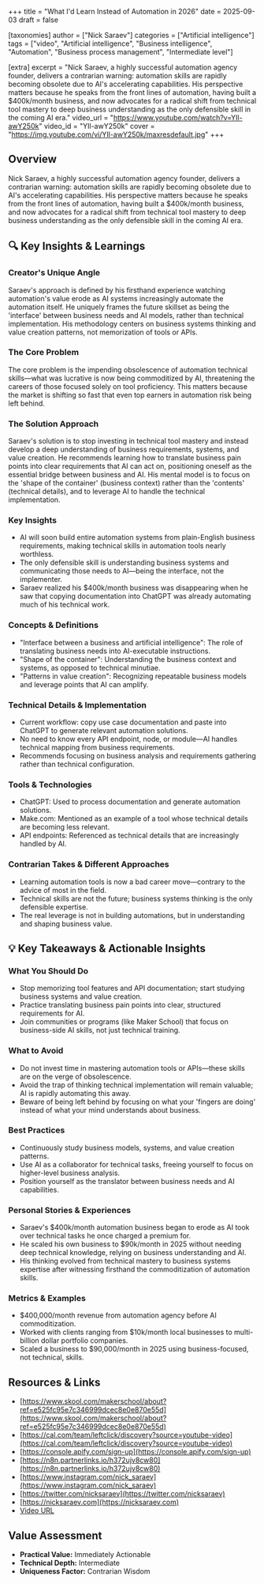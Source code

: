 +++
title = "What I'd Learn Instead of Automation in 2026"
date = 2025-09-03
draft = false

[taxonomies]
author = ["Nick Saraev"]
categories = ["Artificial intelligence"]
tags = ["video", "Artificial intelligence", "Business intelligence", "Automation", "Business process management", "Intermediate level"]

[extra]
excerpt = "Nick Saraev, a highly successful automation agency founder, delivers a contrarian warning: automation skills are rapidly becoming obsolete due to AI's accelerating capabilities. His perspective matters because he speaks from the front lines of automation, having built a $400k/month business, and now advocates for a radical shift from technical tool mastery to deep business understanding as the only defensible skill in the coming AI era."
video_url = "https://www.youtube.com/watch?v=YIl-awY250k"
video_id = "YIl-awY250k"
cover = "https://img.youtube.com/vi/YIl-awY250k/maxresdefault.jpg"
+++

## Overview

Nick Saraev, a highly successful automation agency founder, delivers a contrarian warning: automation skills are rapidly becoming obsolete due to AI's accelerating capabilities. His perspective matters because he speaks from the front lines of automation, having built a $400k/month business, and now advocates for a radical shift from technical tool mastery to deep business understanding as the only defensible skill in the coming AI era.

## 🔍 Key Insights & Learnings

### Creator's Unique Angle
Saraev's approach is defined by his firsthand experience watching automation's value erode as AI systems increasingly automate the automation itself. He uniquely frames the future skillset as being the 'interface' between business needs and AI models, rather than technical implementation. His methodology centers on business systems thinking and value creation patterns, not memorization of tools or APIs.

### The Core Problem
The core problem is the impending obsolescence of automation technical skills—what was lucrative is now being commoditized by AI, threatening the careers of those focused solely on tool proficiency. This matters because the market is shifting so fast that even top earners in automation risk being left behind.

### The Solution Approach
Saraev's solution is to stop investing in technical tool mastery and instead develop a deep understanding of business requirements, systems, and value creation. He recommends learning how to translate business pain points into clear requirements that AI can act on, positioning oneself as the essential bridge between business and AI. His mental model is to focus on the 'shape of the container' (business context) rather than the 'contents' (technical details), and to leverage AI to handle the technical implementation.

### Key Insights
- AI will soon build entire automation systems from plain-English business requirements, making technical skills in automation tools nearly worthless.
- The only defensible skill is understanding business systems and communicating those needs to AI—being the interface, not the implementer.
- Saraev realized his $400k/month business was disappearing when he saw that copying documentation into ChatGPT was already automating much of his technical work.

### Concepts & Definitions
- "Interface between a business and artificial intelligence": The role of translating business needs into AI-executable instructions.
- "Shape of the container": Understanding the business context and systems, as opposed to technical minutiae.
- "Patterns in value creation": Recognizing repeatable business models and leverage points that AI can amplify.

### Technical Details & Implementation
- Current workflow: copy use case documentation and paste into ChatGPT to generate relevant automation solutions.
- No need to know every API endpoint, node, or module—AI handles technical mapping from business requirements.
- Recommends focusing on business analysis and requirements gathering rather than technical configuration.

### Tools & Technologies
- ChatGPT: Used to process documentation and generate automation solutions.
- Make.com: Mentioned as an example of a tool whose technical details are becoming less relevant.
- API endpoints: Referenced as technical details that are increasingly handled by AI.

### Contrarian Takes & Different Approaches
- Learning automation tools is now a bad career move—contrary to the advice of most in the field.
- Technical skills are not the future; business systems thinking is the only defensible expertise.
- The real leverage is not in building automations, but in understanding and shaping business value.

## 💡 Key Takeaways & Actionable Insights

### What You Should Do
- Stop memorizing tool features and API documentation; start studying business systems and value creation.
- Practice translating business pain points into clear, structured requirements for AI.
- Join communities or programs (like Maker School) that focus on business-side AI skills, not just technical training.

### What to Avoid
- Do not invest time in mastering automation tools or APIs—these skills are on the verge of obsolescence.
- Avoid the trap of thinking technical implementation will remain valuable; AI is rapidly automating this away.
- Beware of being left behind by focusing on what your 'fingers are doing' instead of what your mind understands about business.

### Best Practices
- Continuously study business models, systems, and value creation patterns.
- Use AI as a collaborator for technical tasks, freeing yourself to focus on higher-level business analysis.
- Position yourself as the translator between business needs and AI capabilities.

### Personal Stories & Experiences
- Saraev's $400k/month automation business began to erode as AI took over technical tasks he once charged a premium for.
- He scaled his own business to $90k/month in 2025 without needing deep technical knowledge, relying on business understanding and AI.
- His thinking evolved from technical mastery to business systems expertise after witnessing firsthand the commoditization of automation skills.

### Metrics & Examples
- $400,000/month revenue from automation agency before AI commoditization.
- Worked with clients ranging from $10k/month local businesses to multi-billion dollar portfolio companies.
- Scaled a business to $90,000/month in 2025 using business-focused, not technical, skills.

## Resources & Links

- [https://www.skool.com/makerschool/about?ref=e525fc95e7c346999dcec8e0e870e55d](https://www.skool.com/makerschool/about?ref=e525fc95e7c346999dcec8e0e870e55d)
- [https://cal.com/team/leftclick/discovery?source=youtube-video](https://cal.com/team/leftclick/discovery?source=youtube-video)
- [https://console.apify.com/sign-up](https://console.apify.com/sign-up)
- [https://n8n.partnerlinks.io/h372ujv8cw80](https://n8n.partnerlinks.io/h372ujv8cw80)
- [https://www.instagram.com/nick_saraev](https://www.instagram.com/nick_saraev)
- [https://twitter.com/nicksaraev](https://twitter.com/nicksaraev)
- [https://nicksaraev.com](https://nicksaraev.com)
- [Video URL](https://www.youtube.com/watch?v=YIl-awY250k)

## Value Assessment
- **Practical Value:** Immediately Actionable
- **Technical Depth:** Intermediate
- **Uniqueness Factor:** Contrarian Wisdom

